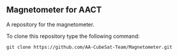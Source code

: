 ## Magnetometer for AACT

A repository for the magnetometer.

To clone this repository type the following command:

```
git clone https://github.com/AA-CubeSat-Team/Magnetometer.git
```